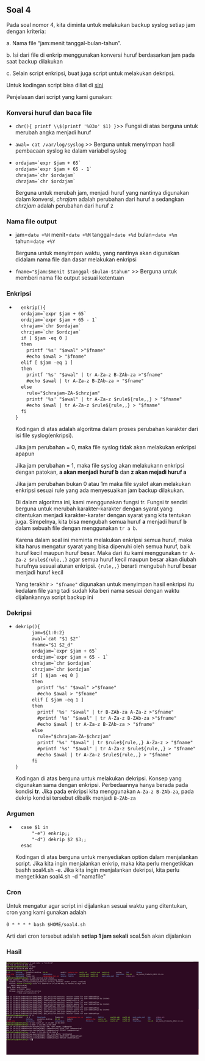 ## Soal 4

Pada soal nomor 4, kita diminta untuk melakukan backup syslog setiap jam dengan kriteria:

a. Nama file “jam:menit tanggal-bulan-tahun”.

b. Isi dari file di enkrip menggunakan konversi huruf berdasarkan jam pada saat backup dilakukan

c. Selain script enkripsi, buat juga script untuk melakukan dekripsi.


Untuk kodingan script bisa diliat di [sini](https://github.com/anggar/SoalShift_modul1_E05/blob/master/soal4.sh)


Penjelasan dari script yang kami gunakan:

### Konversi huruf dan baca file

- `chr(){
 printf \\$(printf '%03o' $1)
}`>> Fungsi di atas berguna untuk merubah angka menjadi huruf

- `awal= cat /var/log/syslog` >> Berguna untuk menyimpan hasil pembacaan syslog ke dalam variabel syslog

- ```
  ordajam=`expr $jam + 65`
  ordzjam=`expr $jam + 65 - 1`
  chrajam=`chr $ordajam`
  chrzjam=`chr $ordzjam`
  ```
  Berguna untuk merubah jam, menjadi huruf yang nantinya digunakan dalam konversi, *chrajam* adalah perubahan dari huruf a sedangkan *chrzjam* adalah perubahan dari huruf z

### Nama file output

- jam=`date +%H`
  menit=`date +%M`
  tanggal=`date +%d`
  bulan=`date +%m`
  tahun=`date +%Y`

  Berguna untuk menyimpan waktu, yang nantinya akan digunakan didalam nama file dan dasar melakukan enkripsi

- `fname="$jam:$menit $tanggal-$bulan-$tahun"` >> Berguna untuk memberi nama file output sesuai ketentuan

### Enkripsi

- ```
	enkrip(){
	ordajam=`expr $jam + 65`
	ordzjam=`expr $jam + 65 - 1`
	chrajam=`chr $ordajam`
	chrzjam=`chr $ordzjam`
	if [ $jam -eq 0 ]
	then
	  printf '%s' "$awal" >"$fname"
	  #echo $awal > "$fname"
	elif [ $jam -eq 1 ]
	then
	  printf '%s' "$awal" | tr A-Za-z B-ZAb-za >"$fname"
	  #echo $awal | tr A-Za-z B-ZAb-za > "$fname"
	else
	  rule="$chrajam-ZA-$chrzjam"
	  printf '%s' "$awal" | tr A-Za-z $rule${rule,,} > "$fname"
	  #echo $awal | tr A-Za-z $rule${rule,,} > "$fname"
	fi
  }
  ```
  Kodingan di atas adalah algoritma dalam proses perubahan karakter dari isi file syslog(enkripsi).

  Jika jam perubahan = 0, maka file syslog tidak akan melakukan enkripsi apapun

  Jika jam perubahan = 1, maka file syslog akan melakukann enkripsi dengan patokan, **a akan menjadi huruf b** dan **z akan mejadi huruf a**

  Jika jam perubahan bukan 0 atau 1m maka file syslof akan melakukan enkripsi sesuai rule yang ada menyesuaikan jam backup dilakukan.

  Di dalam algoritma ini, kami menggunakan fungsi tr. Fungsi tr sendiri berguna untuk merubah karakter-karakter dengan syarat yang ditentukan menjadi karakter-karater dengan syarat yang kita tentukan juga. Simpelnya, kita bisa mengubah semua huruf **a** menjadi huruf **b** dalam sebuah file dengan menggunakan `tr a b`.

  Karena dalam soal ini meminta melakukan enkripsi semua huruf, maka kita harus mengatur syarat yang bisa dipenuhi oleh semua huruf, baik huruf kecil maupun huruf besar. Maka dari itu kami menggunakan `tr A-Za-z $rule${rule,,}` agar semua huruf kecil maupun besar akan diubah hurufnya sesuai aturan enkripsi. `{rule,,}` berarti mengubah huruf besar menjadi huruf kecil

  Yang terakhir ` > "$fname" ` digunakan untuk menyimpan hasil enkripsi itu kedalam file yang tadi sudah kita beri nama sesuai dengan waktu dijalankannya script backup ini

### Dekripsi

- ```
  dekrip(){
        jam=${1:0:2}
        awal=`cat "$1 $2"`
        fname="$1 $2_d"
        ordajam=`expr $jam + 65`
        ordzjam=`expr $jam + 65 - 1`
        chrajam=`chr $ordajam`
        chrzjam=`chr $ordzjam`
        if [ $jam -eq 0 ]
        then
          printf '%s' "$awal" >"$fname"
          #echo $awal > "$fname"
        elif [ $jam -eq 1 ]
        then
          printf '%s' "$awal" | tr B-ZAb-za A-Za-z >"$fname"
          #printf '%s' "$awal" | tr A-Za-z B-ZAb-za >"$fname"
          #echo $awal | tr A-Za-z B-ZAb-za > "$fname"
        else
          rule="$chrajam-ZA-$chrzjam"
          printf '%s' "$awal" | tr $rule${rule,,} A-Za-z > "$fname"  
          #printf '%s' "$awal" | tr A-Za-z $rule${rule,,} > "$fname"
          #echo $awal | tr A-Za-z $rule${rule,,} > "$fname"
        fi
  }
  ```
  Kodingan di atas berguna untuk melakukan dekripsi. Konsep yang digunakan sama dengan enkripsi. Perbedaannya hanya berada pada kondisi **tr**. Jika pada enkripsi kita menggunakan ``A-Za-z B-ZAb-za``, pada dekrip kondisi tersebut dibalik menjadi ``B-ZAb-za``

### Argumen

- ```
	case $1 in
        "-e") enkrip;;
        "-d") dekrip $2 $3;;
	esac
   ```
   Kodingan di atas berguna untuk menyediakan option dalam menjalankan script. Jika kita ingin menjalankan enkrip, maka kita perlu mengetikkan bashh soal4.sh -e. Jika kita ingin menjalankan dekripsi, kita perlu mengetikkan soal4.sh -d "namafile"

### Cron

Untuk mengatur agar script ini dijalankan sesuai waktu yang ditentukan, cron yang kami gunakan adalah

`0 * * * * bash $HOME/soal4.sh`

Arti dari cron tersebut adalah **setiap 1 jam sekali** soal.5sh akan dijalankan


### Hasil
![Soal 4](soal4.jpg)   



